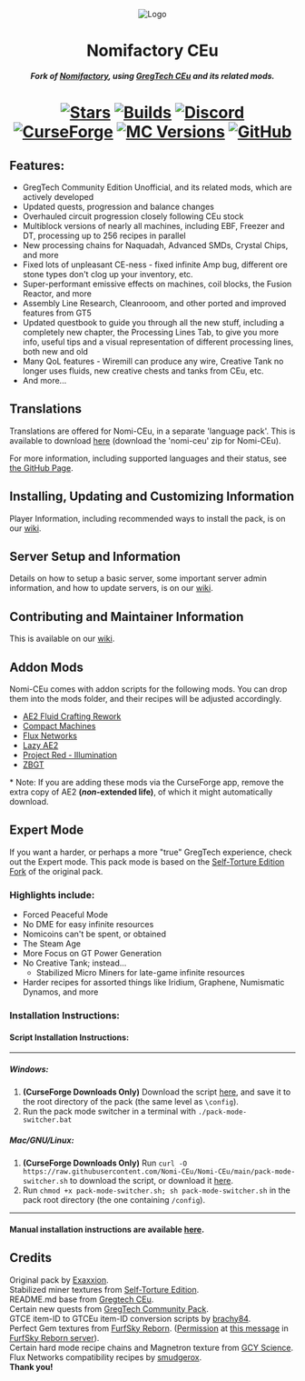 <p align="center"><img src="https://github.com/user-attachments/assets/3f18c90d-efac-4a17-b9b8-556e1d7a3cc1" alt="Logo"></p>
<h1 align="center">Nomifactory CEu</h1>
<p align="center"><b><i>Fork of <a href="https://github.com/Nomifactory/Nomifactory"> Nomifactory</a>, using <a href="https://github.com/GregTechCEu/GregTech"> GregTech CEu</a> and its related mods.</i></b></p>
<h1 align="center">
    <a href="https://github.com/Nomi-CEu/Nomi-CEu/"><img src="https://img.shields.io/github/stars/Nomi-CEu/Nomi-CEu?style=for-the-badge&logo=github&logoColor=white" alt="Stars"></a>
    <a href="https://nightly.link/Nomi-CEu/Nomi-CEu/workflows/testbuildpack/main"><img src="https://img.shields.io/github/last-commit/Nomi-CEu/Nomi-CEu/main?style=for-the-badge&logo=githubactions&logoColor=white&label=Nightly%20Builds&color=%238a67ab" alt="Builds"></a>
    <a href="https://discord.com/invite/zwQzqP8b6q"><img src="https://img.shields.io/discord/927050775073534012?style=for-the-badge&logo=discord&logoColor=%23ffffff&label=discord%20&labelColor=gray&color=%235865F2" alt="Discord"></a>
    <br>
    <a href="https://www.curseforge.com/minecraft/modpacks/nomi-ceu"><img src="https://cf.way2muchnoise.eu/nomi-ceu.svg?badge_style=for_the_badge" alt="CurseForge"></a>
    <a href="https://www.curseforge.com/minecraft/modpacks/nomi-ceu"><img src="https://cf.way2muchnoise.eu/versions/For%20MC_nomi-ceu_all.svg?badge_style=for_the_badge" alt="MC Versions"></a>
    <a href="https://github.com/Nomi-CEu/Nomi-CEu/releases"><img src="https://img.shields.io/github/downloads/Nomi-CEu/Nomi-CEu/total?sort=semver&logo=github&label=&style=for-the-badge&color=2d2d2d&labelColor=545454&logoColor=FFFFFF" alt="GitHub"></a>
</h1>



## Features:
- GregTech Community Edition Unofficial, and its related mods, which are actively developed
- Updated quests, progression and balance changes
- Overhauled circuit progression closely following CEu stock
- Multiblock versions of nearly all machines, including EBF, Freezer and DT, processing up to 256 recipes in parallel
- New processing chains for Naquadah, Advanced SMDs, Crystal Chips, and more
- Fixed lots of unpleasant CE-ness - fixed infinite Amp bug, different ore stone types don't clog up your inventory, etc.
- Super-performant emissive effects on machines, coil blocks, the Fusion Reactor, and more
- Assembly Line Research, Cleanrooom, and other ported and improved features from GT5
- Updated questbook to guide you through all the new stuff, including a completely new chapter, the Processing Lines Tab, to give you more info, useful tips and a visual representation of different processing lines, both new and old
- Many QoL features - Wiremill can produce any wire, Creative Tank no longer uses fluids, new creative chests and tanks from CEu, etc.
- And more...

## Translations
Translations are offered for Nomi-CEu, in a separate 'language pack'. This is available to download [here](https://nightly.link/Nomi-CEu/Nomi-CEu-Translations/workflows/pushbuildpack/main?preview) (download the 'nomi-ceu' zip for Nomi-CEu).

For more information, including supported languages and their status, see [the GitHub Page](https://github.com/Nomi-CEu/Nomi-CEu-Translations/).

## Installing, Updating and Customizing Information
Player Information, including recommended ways to install the pack, is on our [wiki](https://github.com/Nomi-CEu/Nomi-CEu/wiki).

## Server Setup and Information
Details on how to setup a basic server, some important server admin information, and how to update servers, is on our [wiki](https://github.com/Nomi-CEu/Nomi-CEu/wiki/Page-1:-Player-Information#section-3-server-installation-and-updating).

## Contributing and Maintainer Information
This is available on our [wiki](https://github.com/Nomi-CEu/Nomi-CEu/wiki/Part-2:-Contributing-Information).

## Addon Mods
Nomi-CEu comes with addon scripts for the following mods. You can drop them into the mods folder, and their recipes will be adjusted accordingly.

- [AE2 Fluid Crafting Rework](https://www.curseforge.com/minecraft/mc-mods/ae2-fluid-crafting-rework)
- [Compact Machines](https://www.curseforge.com/minecraft/mc-mods/compact-machines)
- [Flux Networks](https://www.curseforge.com/minecraft/mc-mods/flux-networks)
- [Lazy AE2](https://www.curseforge.com/minecraft/mc-mods/lazy-ae2)
- [Project Red - Illumination](https://www.curseforge.com/minecraft/mc-mods/project-red-illumination)
- [ZBGT](https://www.curseforge.com/minecraft/mc-mods/zbgt)

\* Note: If you are adding these mods via the CurseForge app, remove the extra copy of AE2 **(*non*-extended life)**, of which it might automatically download.

## Expert Mode
If you want a harder, or perhaps a more "true" GregTech experience, check out the Expert mode. This pack mode is based on the [Self-Torture Edition Fork](https://github.com/NotMyWing/Omnifactory-Self-Torture-Edition) of the original pack.

### Highlights include:
- Forced Peaceful Mode
- No DME for easy infinite resources
- Nomicoins can't be spent, or obtained
- The Steam Age
- More Focus on GT Power Generation
- No Creative Tank; instead...
    - Stabilized Micro Miners for late-game infinite resources
- Harder recipes for assorted things like Iridium, Graphene, Numismatic Dynamos, and more

### Installation Instructions:

#### Script Installation Instructions:

<hr>

##### Windows:
 1. **(CurseForge Downloads Only)** Download the script [here](https://raw.githubusercontent.com/Nomi-CEu/Nomi-CEu/main/pack-mode-switcher.bat), and save it to the root directory of the pack (the same level as `\config`).
 2. Run the pack mode switcher in a terminal with `./pack-mode-switcher.bat`

##### Mac/GNU/Linux:
 1. **(CurseForge Downloads Only)** Run `curl -O https://raw.githubusercontent.com/Nomi-CEu/Nomi-CEu/main/pack-mode-switcher.sh` to download the script, or download it [here](https://raw.githubusercontent.com/Nomi-CEu/Nomi-CEu/main/pack-mode-switcher.sh).
 2. Run `chmod +x pack-mode-switcher.sh; sh pack-mode-switcher.sh` in the pack root directory (the one containing `/config`).

<hr>

#### Manual installation instructions are available [here](https://github.com/Nomi-CEu/Nomi-CEu/blob/main/overrides/README.md).

## Credits
Original pack by [Exaxxion](https://github.com/Exaxxion).  
Stabilized miner textures from [Self-Torture Edition](https://github.com/NotMyWing/Omnifactory-Self-Torture-Edition).  
README.md base from [Gregtech CEu](https://github.com/GregTechCEu/GregTech).  
Certain new quests from [GregTech Community Pack](https://github.com/GregTechCEu/GregTech-Community-Pack).  
GTCE item-ID to GTCEu item-ID conversion scripts by [brachy84](https://github.com/brachy84).  
Perfect Gem textures from [FurfSky Reborn](http://furfsky.net/). ([Permission](https://ibb.co/bBpksq0) at [this message](https://discord.com/channels/771187253937438762/774353150278369351/938438074503942184) in [FurfSky Reborn server](https://discord.gg/fsr)).  
Certain hard mode recipe chains and Magnetron texture from [GCY Science](https://github.com/GregTechCEu/gregicality-science).  
Flux Networks compatibility recipes by [smudgerox](https://github.com/smudgerox).  
**Thank you!**
